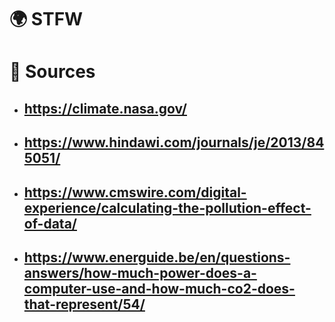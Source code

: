 # 🌍 STFW 
# 📄 Sources
* ## https://climate.nasa.gov/
* ## https://www.hindawi.com/journals/je/2013/845051/
* ## https://www.cmswire.com/digital-experience/calculating-the-pollution-effect-of-data/
* ## https://www.energuide.be/en/questions-answers/how-much-power-does-a-computer-use-and-how-much-co2-does-that-represent/54/